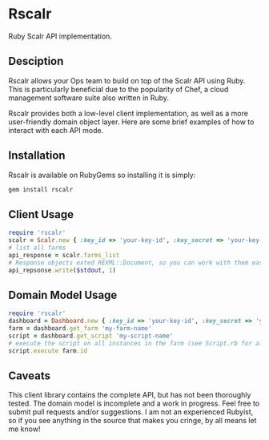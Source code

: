 Rscalr
======

Ruby Scalr API implementation. 

Desciption
----------

Rscalr allows your Ops team to build on top of the Scalr API using Ruby. This is particularly beneficial due to the popularity of Chef, a cloud management software suite also written in Ruby.

Rscalr provides both a low-level client implementation, as well as a more user-friendly domain object layer. Here are some brief examples of how to interact with each API mode.

Installation
------------

Rscalr is available on RubyGems so installing it is simply: 

```bash
gem install rscalr
```

Client Usage
------------

```ruby
require 'rscalr'
scalr = Scalr.new { :key_id => 'your-key-id', :key_secret => 'your-key-secret' }
# list all farms
api_response = scalr.farms_list
# Response objects exted REXML::Document, so you can work with them easily
api_repsonse.write($stdout, 1)
```

Domain Model Usage
------------------

```ruby
require 'rscalr'
dashboard = Dashboard.new { :key_id => 'your-key-id', :key_secret => 'your-key-secret' }
farm = dashboard.get_farm 'my-farm-name'
script = dashboard.get_script 'my-script-name'
# execute the script on all instances in the farm (see Script.rb for all options)
script.execute farm.id
```


Caveats
-------

This client library contains the complete API, but has not been thoroughly tested. The domain model is incomplete and a work in progress. Feel free to submit pull requests and/or suggestions. I am not an experienced Rubyist, so if you see anything in the source that makes you cringe, by all means let me know!
